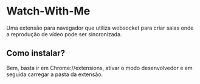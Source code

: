 # Watch-With-Me
Uma extensão para navegador que utiliza websocket para criar salas onde a reprodução de vídeo pode ser sincronizada.


## Como instalar?
Bem, basta ir em Chrome://extensions, ativar o modo desenvolvedor e em seguida carregar a pasta da extensão.
